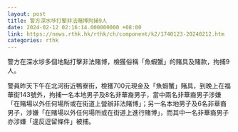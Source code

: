 ```yaml
---
layout: post
title: 警方深水埗打擊非法賭博拘捕9人
date: 2024-02-12 02:16:14.000000000 +08:00
link: https://news.rthk.hk/rthk/ch/component/k2/1740123-20240212.htm
categories: rthk
---
```


警方在深水埗多個地點打擊非法賭博，檢獲俗稱「魚蝦蟹」的賭具及賭款，拘捕9人。

警員昨天下午在北河街近鴨寮街，檢獲700元現金及「魚蝦蟹」賭具，到晚上在福華街143號外，拘捕一名本地男子及8名非華裔男子，當中兩名非華裔男子涉嫌「在賭場以外任何場所或在街道上營辦非法賭博」；另一名本地男子及6名非華裔男子，涉嫌「在賭場以外任何場所或在街道上進行賭博」，而其中一名非華裔男子亦涉嫌「違反逗留條件」被捕。
